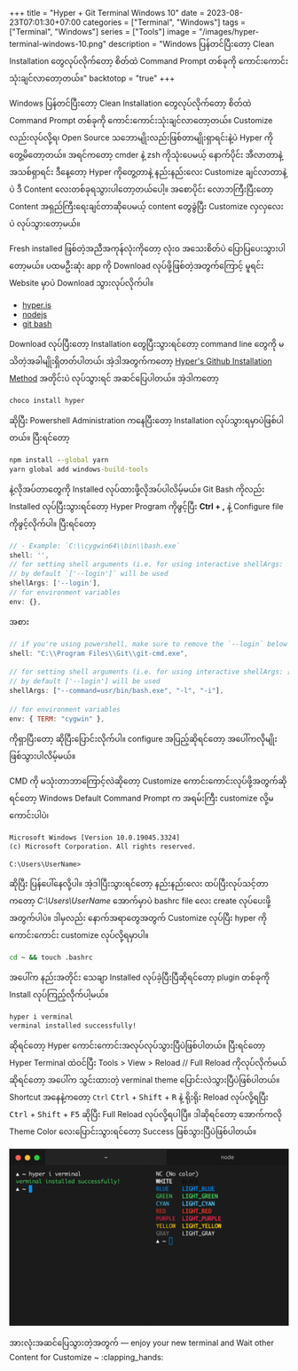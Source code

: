 +++
title = "Hyper + Git Terminal Windows 10"
date = 2023-08-23T07:01:30+07:00
categories = ["Terminal", "Windows"]
tags = ["Terminal", "Windows"]
series = ["Tools"]
image = "/images/hyper-terminal-windows-10.png"
description = "Windows ပြန်တင်ပြီးတော့ Clean Installation တွေလုပ်လိုက်တော့ စိတ်ထဲ Command Prompt တစ်ခုကို ကောင်းကောင်းသုံးချင်လာတော့တယ်။"
backtotop = "true"
+++

Windows ပြန်တင်ပြီးတော့ Clean Installation တွေလုပ်လိုက်တော့ စိတ်ထဲ Command Prompt တစ်ခုကို ကောင်းကောင်းသုံးချင်လာတော့တယ်။ Customize လည်းလုပ်လို့ရ၊ Open Source သဘောမျိုးလည်းဖြစ်တာမျိုးရှာရင်းနဲ့ပဲ Hyper ကို တွေ့မိတော့တယ်။ အရင်ကတော့ cmder နဲ့ zsh ကိုသုံးပေမယ့် နောက်ပိုင်း အီလာတာနဲ့ အသစ်ရှာရင်း ဒီနေ့တော့ Hyper ကိုတွေ့တာနဲ့ နည်းနည်းလေး Customize ချင်လာတာနဲ့ပဲ ဒီ Content လေးတစ်ခုရသွားပါတော့တယ်ပေါ့။ အစောပိုင်း လောဘကြီးပြီးတော့ Content အရှည်ကြီးရေးချင်တာဆိုပေမယ့် content တွေခွဲပြီး Customize လှလှလေးပဲ လုပ်သွားတော့မယ်။ 

<!--more-->

Fresh installed ဖြစ်တဲ့အညီအကုန်လုံးကိုတော့ လုံးဝ အသေးစိတ်ပဲ ပြောပြပေးသွားပါတော့မယ်။ ပထမဦးဆုံး app ကို Download လုပ်ဖို့ဖြစ်တဲ့အတွက်ကြောင့် မူရင်း Website မှာပဲ Download သွားလုပ်လိုက်ပါ။

- [hyper.is](https://hyper.is/)
- [nodejs](https://nodejs.org/en/download/)
- [git bash](https://git-scm.com/downloads)

Download လုပ်ပြီးတော့ Installation တွေပြီးသွားရင်တော့ command line တွေကို မသိတဲ့အခါမျိုးရှိတတ်ပါတယ်၊ အဲ့ဒါအတွက်ကတော့ [Hyper's Github Installation Method](https://github.com/vercel/hyper) အတိုင်းပဲ လုပ်သွားရင် အဆင်ပြေပါတယ်။ အဲ့ဒါကတော့

```cmd
choco install hyper
```

ဆိုပြီး Powershell Administration ကနေပြီးတော့ Installation လုပ်သွားရမှာပဲဖြစ်ပါတယ်။ ပြီးရင်တော့ 

```cmd
npm install --global yarn
yarn global add windows-build-tools
```
နဲ့လိုအပ်တာတွေကို Installed လုပ်ထားဖို့လိုအပ်ပါလိမ့်မယ်။ Git Bash ကိုလည်း Installed လုပ်ပြီးသွားရင်တော့ Hyper Program ကိုဖွင့်ပြီး **Ctrl + ,** နဲ့ Configure file ကိုဖွင့်လိုက်ပါ။ ပြီးရင်တော့
```js
// - Example: `C:\\cygwin64\\bin\\bash.exe`
shell: '',
// for setting shell arguments (i.e. for using interactive shellArgs: `['-i']`)
// by default `['--login']` will be used
shellArgs: ['--login'],
// for environment variables
env: {},
```

အစား

```js
// if you're using powershell, make sure to remove the `--login` below
shell: "C:\\Program Files\\Git\\git-cmd.exe",

// for setting shell arguments (i.e. for using interactive shellArgs: ['-i'])
// by default ['--login'] will be used
shellArgs: ["--command=usr/bin/bash.exe", "-l", "-i"],

// for environment variables
env: { TERM: "cygwin" },

```
<script src="https://gist.github.com/coco-napky/404220405435b3d0373e37ec43e54a23.js"></script>

ကိုရှာပြီးတော့ ဆိုပြီးပြောင်းလိုက်ပါ။ configure အပြည့်ဆိုရင်တော့ အပေါ်ကလိုမျိုးဖြစ်သွားပါလိမ့်မယ်။ 

CMD ကို မသုံးတာဘာကြောင့်လဲဆိုတော့ Customize ကောင်းကောင်းလုပ်ဖို့အတွက်ဆိုရင်တော့ Windows Default Command Prompt က အရမ်းကြီး customize လို့မကောင်းပါပဲ၊ 

```text
Microsoft Windows [Version 10.0.19045.3324]
(c) Microsoft Corporation. All rights reserved.

C:\Users\UserName>
```
ဆိုပြီး ပြန်ပေါ်နေလို့ပါ။ အဲ့ဒါပြီးသွားရင်တော့ နည်းနည်းလေး ထပ်ပြီးလုပ်သင့်တာကတော့ *C:\Users\UserName* အောက်မှာပဲ bashrc file လေး create လုပ်ပေးဖို့အတွက်ပါပဲ။ ဒါမှလည်း နောက်အရာတွေအတွက် Customize လုပ်ပြီး hyper ကို ကောင်းကောင်း customize လုပ်လို့ရမှာပါ။

```cmd
cd ~ && touch .bashrc
```

အပေါ်က နည်းအတိုင်း သေချာ Installed လုပ်ခဲ့ပြီးပြီဆိုရင်တော့ plugin တစ်ခုကို Install လုပ်ကြည့်လိုက်ပါ့မယ်။

```cmd
hyper i verminal
verminal installed successfully!
```
ဆိုရင်တော့ Hyper ကောင်းကောင်းအလုပ်လုပ်သွားပြီပဲဖြစ်ပါတယ်။ ပြီးရင်တော့ Hyper Terminal ထဲဝင်ပြီး Tools > View > Reload // Full Reload ကိုလုပ်လိုက်မယ်ဆိုရင်တော့ အပေါ်က သွင်းထားတဲ့ verminal theme ပြောင်းလဲသွားပြီပဲဖြစ်ပါတယ်။ Shortcut အနေနဲ့ကတော့ `Ctrl` <kbd>Ctrl</kbd> + <kbd>Shift</kbd> + <kbd>R</kbd> နဲ့ ရိုးရိုး Reload လုပ်လို့ရပြီး <kbd>Ctrl</kbd> + <kbd>Shift</kbd> + <kbd>F5</kbd> ဆိုပြီး Full Reload လုပ်လို့ရပါပြီ။ ဒါဆိုရင်တော့ အောက်ကလို Theme Color လေးပြောင်းသွားရင်တော့ Success ဖြစ်သွားပြီပဲဖြစ်ပါတယ်။

![Hyper Verminal Theme](/images/hyper-verminal.png)

အားလုံးအဆင်ပြေသွားတဲ့အတွက် — enjoy your new terminal and Wait other Content for Customize ~ :clapping_hands: